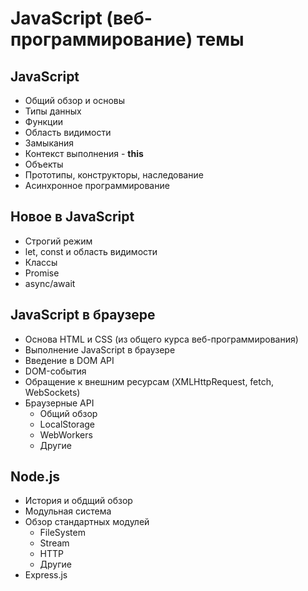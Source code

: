 # JavaScript (веб-программирование) темы

## JavaScript
* Общий обзор и основы
* Типы данных
* Функции
* Область видимости
* Замыкания
* Контекст выполнения - **this**
* Объекты
* Прототипы, конструкторы, наследование
* Асинхронное программирование

## Новое в JavaScript
* Строгий режим
* let, const и область видимости
* Классы
* Promise
* async/await

## JavaScript в браузере
* Основа HTML и CSS (из общего курса веб-программирования)
* Выполнение JavaScript в браузере
* Введение в DOM API
* DOM-события
* Обращение к внешним ресурсам (XMLHttpRequest, fetch, WebSockets)
* Браузерные API
  * Общий обзор
  * LocalStorage
  * WebWorkers
  * Другие

## Node.js
* История и обдщий обзор
* Модульная система
* Обзор стандартных модулей
  * FileSystem
  * Stream
  * HTTP
  * Другие
* Express.js

